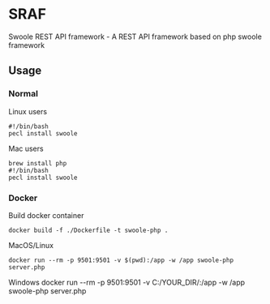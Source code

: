 # SRAF
Swoole REST API framework - A REST API framework based on php swoole framework

## Usage

### Normal 

Linux users

    #!/bin/bash
    pecl install swoole

Mac users

    brew install php 
    #!/bin/bash
    pecl install swoole

### Docker

Build docker container

    docker build -f ./Dockerfile -t swoole-php .

MacOS/Linux

    docker run --rm -p 9501:9501 -v $(pwd):/app -w /app swoole-php server.php

Windows
    docker run --rm -p 9501:9501 -v C:/YOUR_DIR/:/app -w /app swoole-php server.php

